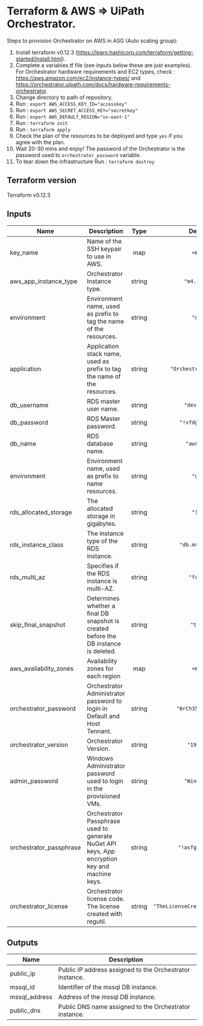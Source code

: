 # Terraform & AWS => UiPath Orchestrator.
Steps to provision Orchestrator on AWS in ASG (Auto scaling group):
1. Install terraform  v0.12.3 (https://learn.hashicorp.com/terraform/getting-started/install.html).
2. Complete a variables.tf file (see inputs below these are just examples). For Orchestrator hardware requirements and EC2 types, check : https://aws.amazon.com/ec2/instance-types/  and https://orchestrator.uipath.com/docs/hardware-requirements-orchestrator.
3. Change directory to path of repository.
4. Run : ` export AWS_ACCESS_KEY_ID="accesskey" `
5. Run : ` export AWS_SECRET_ACCESS_KEY="secretkey" `
6. Run : ` export AWS_DEFAULT_REGION="us-east-1" `
7. Run : ` terraform init `
8. Run : ` terraform apply `
9. Check the plan of the resources to be deployed and type ` yes ` if you agree with the plan.
10. Wait 20-30 mins and enjoy! The password of the Orchestrator is the password used to ` orchestrator_password ` variable.
11. To tear down the infrastructure Run : ` terraform destroy `

## Terraform version
Terraform v0.12.3

## Inputs

| Name | Description | Type | Default | Required |
|------|-------------|:----:|:-----:|:-----:|
| key\_name | Name of the SSH keypair to use in AWS. | map | `<map>` | yes |
| aws\_app\_instance\_type | Orchestrator Instance type. | string | `"m4.large"` | yes |
| environment | Environment name, used as prefix to tag the name of the resources. | string | `"dev"` | yes |
| application | Application stack name, used as prefix to tag the name of the resources. | string | `"OrchestratorStack"` | yes |
| db\_username | RDS master user name. | string | `"devawsdb"` | yes |
| db\_password | RDS Master password. | string | `"!vfdgva%gsd"` | yes |
| db\_name | RDS database name. | string | `"awstest"` | yes |
| environment | Environment name, used as prefix to name resources. | string | `"dev"` | yes |
| rds\_allocated\_storage | The allocated storage in gigabytes. | string | `"100"` | yes |
| rds\_instance\_class | The instance type of the RDS instance. | string | `"db.m4.large"` | yes |
| rds\_multi\_az | Specifies if the RDS instance is multi-AZ. | string | `"false"` | yes |
| skip\_final\_snapshot | Determines whether a final DB snapshot is created before the DB instance is deleted. | string | `"true"` | yes |
| aws\_availability\_zones | Availability zones for each region | map | `<map>` | yes |
| orchestrator\_password | Orchestrator Administrator password to login in Default and Host Tennant. | string | `"0rCh35Tr@tor!"` | yes |
| orchestrator\_version | Orchestrator Version. | string | `"19.4.4"` | yes |
| admin\_password | Windows Administrator password used to login in the provisioned VMs. | string | `"WinP@55!"` | yes |
| orchestrator\_passphrase | Orchestrator Passphrase used to generate NuGet API keys, App encryption key and machine keys. | string | `"!asfgre2%gsd"` | yes |
| orchestrator\_license | Orchestrator license code. The license created with regutil. | string | `"TheLicenseCreatedwithRegUtil"` | yes |

## Outputs

| Name | Description |
|------|-------------|
| public\_ip | Public IP address assigned to the Orchestrator instance. |
| mssql\_id | Identifier of the mssql DB instance. |
| mssql\_address | Address of the mssql DB instance. |
| public\_dns | Public DNS name assigned to the Orchestrator instance. |
